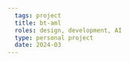 ```yaml
---
  tags: project
  title: bt-aml 
  roles: design, development, AI
  type: personal project
  date: 2024-03
---
```

